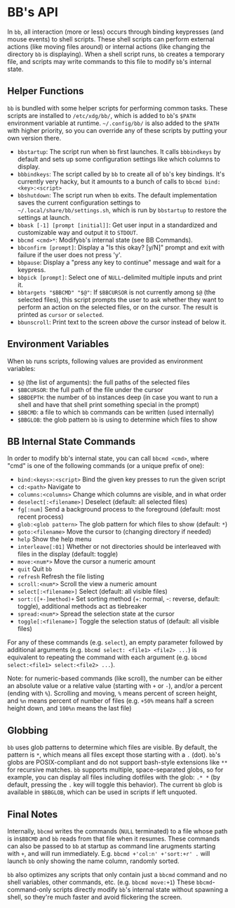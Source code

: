# BB's API

In `bb`, all interaction (more or less) occurs through binding keypresses
(and mouse events) to shell scripts. These shell scripts can perform external
actions (like moving files around) or internal actions (like changing the
directory `bb` is displaying). When a shell script runs, `bb` creates a
temporary file, and scripts may write commands to this file to modify `bb`'s
internal state.

## Helper Functions

`bb` is bundled with some helper scripts for performing common tasks. These
scripts are installed to `/etc/xdg/bb/`, which is added to `bb`'s `$PATH`
environment variable at runtime. `~/.config/bb/` is also added to the `$PATH`
with higher priority, so you can override any of these scripts by putting your
own version there.

- `bbstartup`: The script run when `bb` first launches. It calls `bbbindkeys` by
  default and sets up some configuration settings like which columns to display.
- `bbbindkeys`: The script called by `bb` to create all of `bb`'s key bindings.
  It's currently very hacky, but it amounts to a bunch of calls to `bbcmd
  bind:<key>:<script>`
- `bbshutdown`: The script run when `bb` exits. The default implementation saves
  the current configuration settings to `~/.local/share/bb/settings.sh`, which
  is run by `bbstartup` to restore the settings at launch.
- `bbask [-1] [prompt [initial]]`: Get user input in a standardized and
  customizable way and output it to `STDOUT`.
- `bbcmd <cmd>*`: Modify`bb`'s internal state (see BB Commands).
- `bbconfirm [prompt]`: Display a "Is this okay? [y/N]" prompt and exit with
  failure if the user does not press 'y'.
- `bbpause`: Display a "press any key to continue" message and wait for a keypress.
- `bbpick [prompt]`: Select one of `NULL`-delimited multiple inputs and print it.
- `bbtargets "$BBCMD" "$@"`: If `$BBCURSOR` is not currently among `$@` (the
  selected files), this script prompts the user to ask whether they want to
  perform an action on the selected files, or on the cursor. The result is
  printed as `cursor` or `selected`.
- `bbunscroll`: Print text to the screen *above* the cursor instead of below it.

## Environment Variables

When `bb` runs scripts, following values are provided as environment variables:

- `$@` (the list of arguments): the full paths of the selected files
- `$BBCURSOR`: the full path of the file under the cursor
- `$BBDEPTH`: the number of `bb` instances deep (in case you want to run a
  shell and have that shell print something special in the prompt)
- `$BBCMD`: a file to which `bb` commands can be written (used internally)
- `$BBGLOB`: the glob pattern `bb` is using to determine which files to show

## BB Internal State Commands

In order to modify bb's internal state, you can call `bbcmd <cmd>`, where "cmd"
is one of the following commands (or a unique prefix of one):

- `bind:<keys>:<script>`     Bind the given key presses to run the given script
- `cd:<path>`                Navigate to <path>
- `columns:<columns>`        Change which columns are visible, and in what order
- `deselect[:<filename>]`    Deselect <filename> (default: all selected files)
- `fg[:num]`                 Send a background process to the foreground (default: most recent process)
- `glob:<glob pattern>`      The glob pattern for which files to show (default: `*`)
- `goto:<filename>`          Move the cursor to <filename> (changing directory if needed)
- `help`                     Show the help menu
- `interleave[:01]`          Whether or not directories should be interleaved with files in the display (default: toggle)
- `move:<num*>`              Move the cursor a numeric amount
- `quit`                     Quit `bb`
- `refresh`                  Refresh the file listing
- `scroll:<num*>`            Scroll the view a numeric amount
- `select[:<filename>]`      Select <filename> (default: all visible files)
- `sort:([+-]method)+`       Set sorting method (+: normal, -: reverse, default: toggle), additional methods act as tiebreaker
- `spread:<num*>`            Spread the selection state at the cursor
- `toggle[:<filename>]`      Toggle the selection status of <filename> (default: all visible files)

For any of these commands (e.g. `select`), an empty parameter followed by
additional arguments (e.g. `bbcmd select: <file1> <file2> ...`) is equivalent to
repeating the command with each argument (e.g. `bbcmd select:<file1>
select:<file2> ...`).

Note: for numeric-based commands (like scroll), the number can be either an
absolute value or a relative value (starting with `+` or `-`), and/or a percent
(ending with `%`). Scrolling and moving, `%` means percent of screen height,
and `%n` means percent of number of files (e.g. `+50%` means half a screen
height down, and `100%n` means the last file)

## Globbing

`bb` uses glob patterns to determine which files are visible. By default, the
pattern is `*`, which means all files except those starting with a `.` (dot).
`bb`'s globs are POSIX-compliant and do not support bash-style extensions like
`**` for recursive matches. `bb` supports multiple, space-separated globs, so
for example, you can display all files including dotfiles with the glob: `.* *`
(by default, pressing the `.` key will toggle this behavior). The current `bb`
glob is available in `$BBGLOB`, which can be used in scripts if left unquoted.

## Final Notes

Internally, `bbcmd` writes the commands (`NULL` terminated) to a file whose path is
in`$BBCMD` and `bb` reads from that file when it resumes. These commands can also
be passed to `bb` at startup as command line arugments starting with `+`, and
will run immediately.  E.g. `bbcmd +'col:n' +'sort:+r' .` will launch `bb` only
showing the name column, randomly sorted.

`bb` also optimizes any scripts that only contain just a `bbcmd` command and no
shell variables, other commands, etc. (e.g. `bbcmd move:+1`) These
`bbcmd`-command-only scripts directly modify `bb`'s internal state without
spawning a shell, so they're much faster and avoid flickering the screen.
